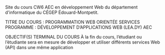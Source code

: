 Site du cours CW6 AEC en développement Web du département d'informatique du CÉGEP Édouard-Montpetit. 

TITRE DU COURS :	PROGRAMMATION WEB ORIENTÉE SERVICES
PROGRAMME :	DÉVELOPPEMENT D’APPLICATIONS WEB (LEA.DY) AEC

OBJECTIF(S) TERMINAL DU COURS
À la fin du cours, l’étudiant ou l’étudiante sera en mesure de développer et utiliser différents services Web (API) dans une même application
